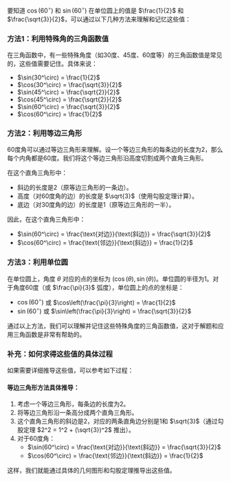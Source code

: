 要知道 $\cos(60^\circ)$ 和 $\sin(60^\circ)$ 在单位圆上的值是 $\frac{1}{2}$ 和 $\frac{\sqrt{3}}{2}$，可以通过以下几种方法来理解和记忆这些值：

### 方法1：利用特殊角的三角函数值

在三角函数中，有一些特殊角度（如30度、45度、60度等）的三角函数值是常见的，这些值需要记住。具体来说：
- $\sin(30^\circ) = \frac{1}{2}$
- $\cos(30^\circ) = \frac{\sqrt{3}}{2}$
- $\sin(45^\circ) = \frac{\sqrt{2}}{2}$
- $\cos(45^\circ) = \frac{\sqrt{2}}{2}$
- $\sin(60^\circ) = \frac{\sqrt{3}}{2}$
- $\cos(60^\circ) = \frac{1}{2}$

### 方法2：利用等边三角形

60度角可以通过等边三角形来理解。设一个等边三角形的每条边的长度为2，那么每个内角都是60度。我们将这个等边三角形沿高度切割成两个直角三角形。

在这个直角三角形中：
- 斜边的长度是2（原等边三角形的一条边）。
- 高度（对60度角的边）的长度是 $\sqrt{3}$（使用勾股定理计算）。
- 底边（对30度角的边）的长度是1（原等边三角形的一半）。

因此，在这个直角三角形中：
- $\sin(60^\circ) = \frac{\text{对边}}{\text{斜边}} = \frac{\sqrt{3}}{2}$
- $\cos(60^\circ) = \frac{\text{邻边}}{\text{斜边}} = \frac{1}{2}$

### 方法3：利用单位圆

在单位圆上，角度 $\theta$ 对应的点的坐标为 $(\cos(\theta), \sin(\theta))$。单位圆的半径为1。对于角度60度（或 $\frac{\pi}{3}$ 弧度），单位圆上的点的坐标是：
- $\cos(60^\circ)$ 或 $\cos\left(\frac{\pi}{3}\right) = \frac{1}{2}$
- $\sin(60^\circ)$ 或 $\sin\left(\frac{\pi}{3}\right) = \frac{\sqrt{3}}{2}$

通过以上方法，我们可以理解并记住这些特殊角度的三角函数值，这对于解题和应用三角函数是非常有帮助的。

### 补充：如何求得这些值的具体过程

如果需要详细推导这些值，可以参考如下过程：

#### 等边三角形方法具体推导：
1. 考虑一个等边三角形，每条边的长度为2。
2. 将等边三角形沿一条高分成两个直角三角形。
3. 这个直角三角形的斜边是2，对应的两条直角边分别是1和 $\sqrt{3}$（通过勾股定理 $2^2 = 1^2 + (\sqrt{3})^2$ 推出）。
4. 对于60度角：
   - $\sin(60^\circ) = \frac{\text{对边}}{\text{斜边}} = \frac{\sqrt{3}}{2}$
   - $\cos(60^\circ) = \frac{\text{邻边}}{\text{斜边}} = \frac{1}{2}$

这样，我们就能通过具体的几何图形和勾股定理推导出这些值。
